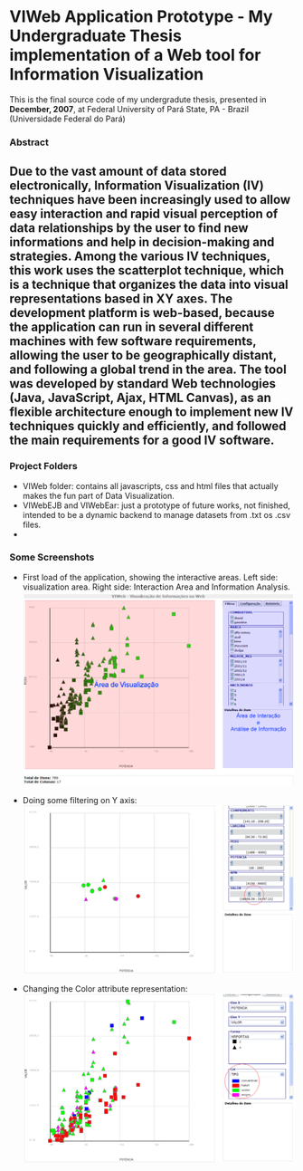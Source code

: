 # VIWeb Application Prototype - My Undergraduate Thesis implementation of a Web tool for Information Visualization 
This is the final source code of my undergradute thesis, presented in **December, 2007**, at Federal University of Pará State, PA - Brazil (Universidade Federal do Pará)

### Abstract
Due to the vast amount of data stored electronically, Information
Visualization (IV) techniques have been increasingly used to allow easy interaction
and rapid visual perception of data relationships by the user to find new
informations and help in decision-making and strategies. Among the various IV
techniques, this work uses the scatterplot technique, which is a technique that
organizes the data into visual representations based in XY axes. The development
platform is web-based, because the application can run in several different
machines with few software requirements, allowing the user to be geographically
distant, and following a global trend in the area. The tool was developed by
standard Web technologies (Java, JavaScript, Ajax, HTML Canvas), as an flexible
architecture enough to implement new IV techniques quickly and efficiently, and
followed the main requirements for a good IV software.
-
### Project Folders 
- VIWeb folder: contains all javascripts, css and html files that actually makes the fun part of Data Visualization.
- VIWebEJB and VIWebEar: just a prototype of future works, not finished, intended to be a dynamic backend to manage datasets from .txt os .csv files.
-
### Some Screenshots

* First load of the application, showing the interactive areas. 
Left side: visualization area. Right side: Interaction Area and Information Analysis.
![alt tag](https://github.com/leandro-almeida/undergraduate-thesis/blob/master/screenshots/fig_areasPrototipo.png)

* Doing some filtering on Y axis:
![alt tag](https://github.com/leandro-almeida/undergraduate-thesis/blob/master/screenshots/fig_filtroEixoY.png)

* Changing the Color attribute representation:
![alt tag](https://github.com/leandro-almeida/undergraduate-thesis/blob/master/screenshots/fig_mudancaCor.png)
